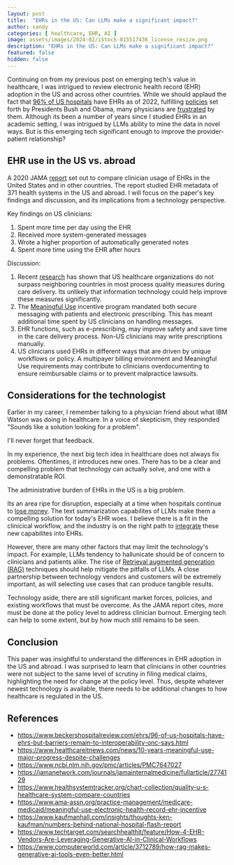 ```yaml
---
layout: post
title:  "EHRs in the US: Can LLMs make a significant impact?"
author: sandy
categories: [ healthcare, EHR, AI ]
image: assets/images/2024-02/iStock-815517436_license_resize.png
description: "EHRs in the US: Can LLMs make a significant impact?"
featured: false
hidden: false
---
```


Continuing on from my previous post on emerging tech's value in healthcare, I was intrigued to review electronic health record (EHR) adoption in the US and across other countries.  While we should applaud the fact that [96% of US hospitals](https://www.beckershospitalreview.com/ehrs/96-of-us-hospitals-have-ehrs-but-barriers-remain-to-interoperability-onc-says.html) have EHRs as of 2022, fulfilling [policies](https://www.healthcareitnews.com/news/10-years-meaningful-use-major-progress-despite-challenges) set forth by Presidents Bush and Obama, many physicians are [frustrated](https://www.ncbi.nlm.nih.gov/pmc/articles/PMC7647027) by them.  Although its been a number of years since I studied EHRs in an academic setting, I was intrigued by LLMs ability to mine the data in novel ways.  But is this emerging tech significant enough to improve the provider-patient relationship?

## EHR use in the US vs. abroad
A 2020 JAMA [report](https://jamanetwork.com/journals/jamainternalmedicine/fullarticle/2774129) set out to compare clinician usage of EHRs in the United States and in other countries.  The report studied EHR metadata of 371 health systems in the US and abroad.  I will focus on the paper's key findings and discussion, and its implications from a technology perspective.

Key findings on US clinicians:
1. Spent more time per day using the EHR
2. Received more system-generated messages
3. Wrote a higher proportion of automatically generated notes
4. Spent more time using the EHR after hours

Discussion:
1. Recent [research](https://www.healthsystemtracker.org/chart-collection/quality-u-s-healthcare-system-compare-countries) has shown that US healthcare organizations do not surpass neighboring countries in most process quality measures during care delivery.  Its unlikely that information technology could help improve these measures significantly.
2. The [Meaningful Use](https://www.ama-assn.org/practice-management/medicare-medicaid/meaningful-use-electronic-health-record-ehr-incentive) incentive program mandated both secure messaging with patients and electronic prescribing.  This has meant additional time spent by US clinicians on handling messages.
3. EHR functions, such as e-prescribing, may improve safety and save time in the care delivery process.  Non-US clinicians may write prescriptions manually.
4. US clinicians used EHRs in different ways that are driven by unique workflows or policy.  A multipayer billing environment and Meaningful Use requirements may contribute to clinicians overdocumenting to ensure reimbursable claims or to prevent malpractice lawsuits.  

## Considerations for the technologist
Earlier in my career, I remember talking to a physician friend about what IBM Watson was doing in healthcare.  In a voice of skepticism, they responded "Sounds like a solution looking for a problem".  

I'll never forget that feedback.

In my experience, the next big tech idea in healthcare does not always fix problems.  Oftentimes, it introduces new ones.  There has to be a clear and compelling problem that technology can actually solve, and one with a demonstratable ROI.  

The administrative burden of EHRs in the US is a big problem.

Its an area ripe for disruption, especially at a time when hospitals continue to [lose money](https://www.kaufmanhall.com/insights/thoughts-ken-kaufman/numbers-behind-national-hospital-flash-report).  The text summarization capabilites of LLMs make them a compelling solution for today's EHR woes.  I believe there is a fit in the clinicical workflow, and the industry is on the right path to [integrate](https://www.techtarget.com/searchhealthit/feature/How-4-EHR-Vendors-Are-Leveraging-Generative-AI-in-Clinical-Workflows) these new capabilites into EHRs.  

However, there are many other factors that may limit the technology's impact.  For example, LLMs tendency to hallunicate should be of concern to clinicians and patients alike.  The rise of [Retrieval augmented generation (RAG)](https://www.computerworld.com/article/3712789/how-rag-makes-generative-ai-tools-even-better.html) techniques should help mitigate the pitfalls of LLMs.  A close partnership between technology vendors and customers will be extremely important, as will selecting use cases that can produce tangible results.

Technology aside, there are still significant market forces, policies, and existing workflows that must be overcome.  As the JAMA report cites, more must be done at the policy level to address clinician burnout.  Emerging tech can help to some extent, but by how much still remains to be seen.  

## Conclusion
This paper was insightful to understand the differences in EHR adoption in the US and abroad.  I was surprised to learn that clinicians in other countries were not subject to the same level of scrutiny in filing medical claims, highlighting the need for change at the policy level.  Thus, despite whatever newest technology is available, there needs to be additional changes to how healthcare is regulated in the US.


## References
+ <https://www.beckershospitalreview.com/ehrs/96-of-us-hospitals-have-ehrs-but-barriers-remain-to-interoperability-onc-says.html>
+ <https://www.healthcareitnews.com/news/10-years-meaningful-use-major-progress-despite-challenges>
+ <https://www.ncbi.nlm.nih.gov/pmc/articles/PMC7647027>
+ <https://jamanetwork.com/journals/jamainternalmedicine/fullarticle/2774129>
+ <https://www.healthsystemtracker.org/chart-collection/quality-u-s-healthcare-system-compare-countries>
+ <https://www.ama-assn.org/practice-management/medicare-medicaid/meaningful-use-electronic-health-record-ehr-incentive>
+ <https://www.kaufmanhall.com/insights/thoughts-ken-kaufman/numbers-behind-national-hospital-flash-report>
+ <https://www.techtarget.com/searchhealthit/feature/How-4-EHR-Vendors-Are-Leveraging-Generative-AI-in-Clinical-Workflows>
+ <https://www.computerworld.com/article/3712789/how-rag-makes-generative-ai-tools-even-better.html>
